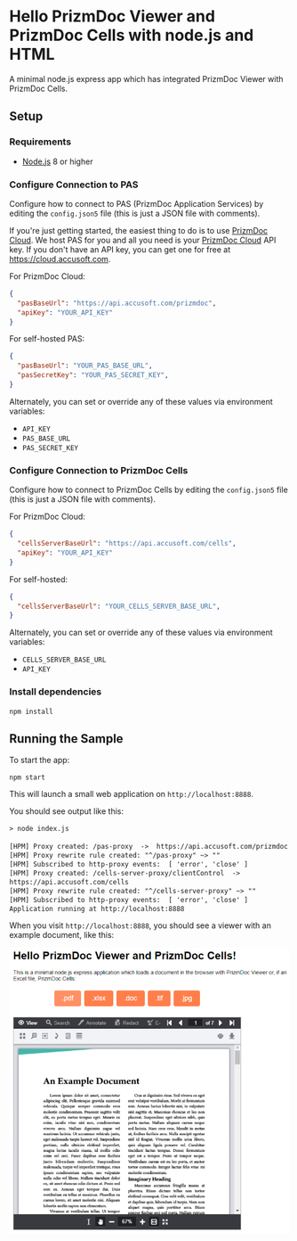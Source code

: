 # Hello PrizmDoc Viewer and PrizmDoc Cells with node.js and HTML

A minimal node.js express app which has integrated PrizmDoc Viewer with PrizmDoc Cells.

## Setup

### Requirements

- [Node.js](https://nodejs.org) 8 or higher

### Configure Connection to PAS

Configure how to connect to PAS (PrizmDoc Application Services) by editing the `config.json5` file (this is just a JSON file with comments).

If you're just getting started, the easiest thing to do is to use [PrizmDoc Cloud](https://cloud.accusoft.com). We host PAS for you and all you need is your [PrizmDoc Cloud](https://cloud.accusoft.com) API key. If you don't have an API key, you can get one for free at https://cloud.accusoft.com.

For PrizmDoc Cloud:

```json
{
  "pasBaseUrl": "https://api.accusoft.com/prizmdoc",
  "apiKey": "YOUR_API_KEY"
}
```

For self-hosted PAS:

```json
{
  "pasBaseUrl": "YOUR_PAS_BASE_URL",
  "pasSecretKey": "YOUR_PAS_SECRET_KEY",
}
```

Alternately, you can set or override any of these values via environment variables:

- `API_KEY`
- `PAS_BASE_URL`
- `PAS_SECRET_KEY`

### Configure Connection to PrizmDoc Cells

Configure how to connect to PrizmDoc Cells by editing the `config.json5` file (this is just a JSON file with comments).

For PrizmDoc Cloud:

```json
{
  "cellsServerBaseUrl": "https://api.accusoft.com/cells",
  "apiKey": "YOUR_API_KEY"
}
```

For self-hosted:

```json
{
  "cellsServerBaseUrl": "YOUR_CELLS_SERVER_BASE_URL",
}
```

Alternately, you can set or override any of these values via environment variables:

- `CELLS_SERVER_BASE_URL`
- `API_KEY`

### Install dependencies

```
npm install
```

## Running the Sample

To start the app:

```
npm start
```

This will launch a small web application on `http://localhost:8888`.

You should see output like this:

```
> node index.js

[HPM] Proxy created: /pas-proxy  ->  https://api.accusoft.com/prizmdoc
[HPM] Proxy rewrite rule created: "^/pas-proxy" ~> ""
[HPM] Subscribed to http-proxy events:  [ 'error', 'close' ]
[HPM] Proxy created: /cells-server-proxy/clientControl  ->  https://api.accusoft.com/cells
[HPM] Proxy rewrite rule created: "^/cells-server-proxy" ~> ""
[HPM] Subscribed to http-proxy events:  [ 'error', 'close' ]
Application running at http://localhost:8888

```

When you visit `http://localhost:8888`, you should see a viewer with an example document, like this:

![](screenshot.png)
